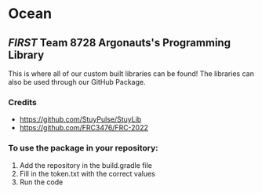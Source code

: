 # Ocean
## *FIRST* Team 8728 Argonauts's Programming Library

This is where all of our custom built libraries can be found!
The libraries can also be used through our GitHub Package. 

### Credits
- https://github.com/StuyPulse/StuyLib
- https://github.com/FRC3476/FRC-2022


### To use the package in your repository:
  1) Add the repository in the build.gradle file
  2) Fill in the token.txt with the correct values
  3) Run the code 
